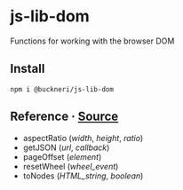 # js-lib-dom

Functions for working with the browser DOM

## Install

```
npm i @buckneri/js-lib-dom
```

## Reference · [Source](https://github.com/ibuckner/js-lib/blob/master/packages/js-lib-dom/src/js-lib-dom.ts)

* aspectRatio (*width*, *height*, *ratio*)
* getJSON (*url*, *callback*) 
* pageOffset (*element*) 
* resetWheel (*wheel_event*)
* toNodes (*HTML_string*, *boolean*)